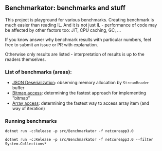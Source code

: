 ## Benchmarkator: benchmarks and stuff

This project is playground for various benchmarks. Creating benchmark is much easier than reading IL.
And it is not just IL - performance of code may be affected by other factors too: JIT, CPU caching, GC, ...

If you know answer why benchmark results with particular numbers, feel free to submit an issue or PR with
explanation.

Otherwise only results are listed - interpretation of results is up to the readers themselves.

### List of benchmarks (areas):

- [JSON Deserialization](src/Benchmarkator.Json/Deserialization/JsonPayloadDeserialization.md):
  observing memory allocation by `StreamReader` buffer
- [Bitmap access](src/Benchmarkator/Benchmarks/Bitmap.md):
  determining the fastest approach for implementing "bitmap"
- [Array access](src/Benchmarkator/Benchmarks/ArrayIteration.md):
  determining the fastest way to access array item (and way of iteration)

### Running benchmarks

```
dotnet run -c:Release -p src/Benchmarkator -f netcoreapp3.0
```

```
dotnet run -c:Release -p src/Benchmarkator -f netcoreapp3.0 --filter System.Collections*
```